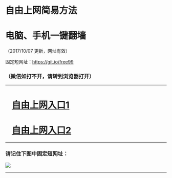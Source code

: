 ﻿# 自由上网简易方法

# 电脑、手机一键翻墙

（2017/10/07 更新，网址有效）

固定短网址：https://git.io/free99

### （微信如打不开，请转到浏览器打开）


***





# &nbsp;&nbsp; <a href="http://ft22919710.fwq-tz-1001.info/fwqtz01.html?t=100700116760 " target="_blank">自由上网入口1</a>
# &nbsp;&nbsp; <a href="http://ft1567417241.fwq-tz-1002.info/fwqtz02.html?t=100700111533 " target="_blank">自由上网入口2</a>
***

### 请记住下图中固定短网址：

<img src="https://s3-us-west-2.amazonaws.com/fwq-1001/yjfq-20170905okok.png" /> 


***

